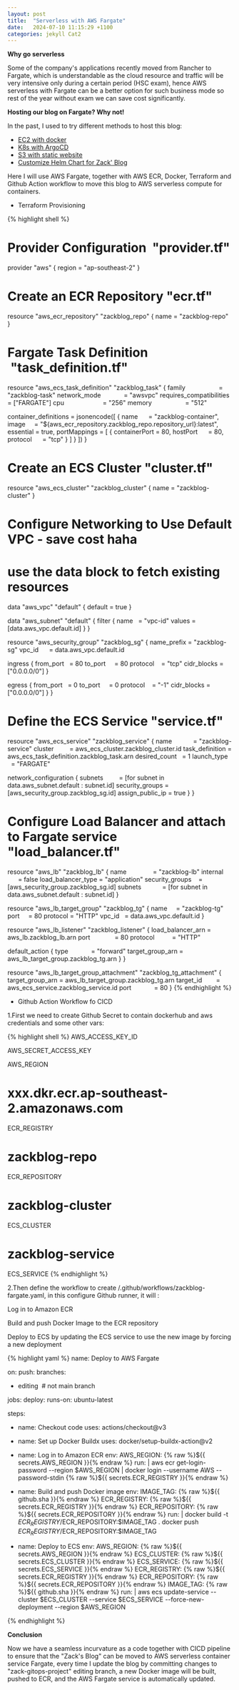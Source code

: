 ```yaml
---
layout: post
title:  "Serverless with AWS Fargate"
date:   2024-07-10 11:15:29 +1100
categories: jekyll Cat2
---
```


<b>Why go serverless</b>

Some of the company's applications recently moved from Rancher to Fargate, which is understandable as the cloud resource and traffic will be very intensive only during a certain period (HSC exam), hence AWS serverless with Fargate can be a better option for such business mode so rest of the year without exam we can save cost significantly. 

<b>Hosting our blog on Fargate? Why not!</b>

In the past, I used to try different methods to host this blog:

- [EC2 with docker](https://zackz.site/jekyll/cat2/2023/11/02/about-this-project.html)
- [K8s with ArgoCD](https://zackz.site/jekyll/cat2/2023/11/07/ArgoCD.html)
- [S3 with static website](https://zackz.site/jekyll/cat2/2024/04/30/serverless.html)
- [Customize Helm Chart for Zack' Blog](https://zackz.site/jekyll/cat2/2024/05/12/Helm.html)

Here I will use AWS Fargate, together with AWS ECR, Docker, Terraform and Github Action workflow to move this blog to AWS serverless compute for containers. 

- Terraform Provisioning

{% highlight shell %}

# Provider Configuration  "provider.tf"
provider "aws" {
 region = "ap-southeast-2"
}

# Create an ECR Repository "ecr.tf"
resource "aws_ecr_repository" "zackblog_repo" {
 name = "zackblog-repo"
}

# Fargate Task Definition  "task_definition.tf"
resource "aws_ecs_task_definition" "zackblog_task" {
 family                   = "zackblog-task"
 network_mode             = "awsvpc"
 requires_compatibilities = ["FARGATE"]
 cpu                      = "256"
 memory                   = "512"

 container_definitions = jsonencode([
 {
 name      = "zackblog-container",
 image     = "${aws_ecr_repository.zackblog_repo.repository_url}:latest",
 essential = true,
 portMappings = [
 {
 containerPort = 80,
 hostPort      = 80,
 protocol      = "tcp"
 }
 ]
 }
 ])
}

# Create an ECS Cluster "cluster.tf"
resource "aws_ecs_cluster" "zackblog_cluster" {
 name = "zackblog-cluster"
}

# Configure Networking to Use Default VPC - save cost haha
# use the data block to fetch existing resources
data "aws_vpc" "default" {
 default = true
}

data "aws_subnet" "default" {
 filter {
 name   = "vpc-id"
 values = [data.aws_vpc.default.id]
 }
}

resource "aws_security_group" "zackblog_sg" {
 name_prefix = "zackblog-sg"
 vpc_id      = data.aws_vpc.default.id

 ingress {
 from_port   = 80
 to_port     = 80
 protocol    = "tcp"
 cidr_blocks = ["0.0.0.0/0"]
 }

 egress {
 from_port   = 0
 to_port     = 0
 protocol    = "-1"
 cidr_blocks = ["0.0.0.0/0"]
 }
}

# Define the ECS Service "service.tf"
resource "aws_ecs_service" "zackblog_service" {
 name            = "zackblog-service"
 cluster         = aws_ecs_cluster.zackblog_cluster.id
 task_definition = aws_ecs_task_definition.zackblog_task.arn
 desired_count   = 1
 launch_type     = "FARGATE"

 network_configuration {
 subnets         = [for subnet in data.aws_subnet.default : subnet.id]
 security_groups = [aws_security_group.zackblog_sg.id]
 assign_public_ip = true
 }
}

# Configure Load Balancer and attach to Fargate service "load_balancer.tf"
resource "aws_lb" "zackblog_lb" {
 name               = "zackblog-lb"
 internal           = false
 load_balancer_type = "application"
 security_groups    = [aws_security_group.zackblog_sg.id]
 subnets            = [for subnet in data.aws_subnet.default : subnet.id]
}

resource "aws_lb_target_group" "zackblog_tg" {
 name     = "zackblog-tg"
 port     = 80
 protocol = "HTTP"
 vpc_id   = data.aws_vpc.default.id
}

resource "aws_lb_listener" "zackblog_listener" {
 load_balancer_arn = aws_lb.zackblog_lb.arn
 port              = 80
 protocol          = "HTTP"

 default_action {
 type             = "forward"
 target_group_arn = aws_lb_target_group.zackblog_tg.arn
 }
}

resource "aws_lb_target_group_attachment" "zackblog_tg_attachment" {
 target_group_arn = aws_lb_target_group.zackblog_tg.arn
 target_id        = aws_ecs_service.zackblog_service.id
 port             = 80
}
{% endhighlight %}

- Github Action Workflow fo CICD

1.First we need to create Github Secret to contain dockerhub and aws credentials and some other vars:

{% highlight shell %}
AWS_ACCESS_KEY_ID

AWS_SECRET_ACCESS_KEY

AWS_REGION

# xxx.dkr.ecr.ap-southeast-2.amazonaws.com
ECR_REGISTRY  

# zackblog-repo
ECR_REPOSITORY  

# zackblog-cluster
ECS_CLUSTER 

# zackblog-service
ECS_SERVICE 
{% endhighlight %}

2.Then define the workflow to create /.github/workflows/zackblog-fargate.yaml, in this configure Github runner, it will : 

Log in to Amazon ECR

Build and push Docker Image to the ECR repository

Deploy to ECS by updating the ECS service to use the new image by forcing a new deployment


{% highlight yaml %}
name: Deploy to AWS Fargate

on:
 push:
 branches:
 - editing  # not main branch

jobs:
 deploy:
 runs-on: ubuntu-latest

 steps:
 - name: Checkout code
 uses: actions/checkout@v3

 - name: Set up Docker Buildx
 uses: docker/setup-buildx-action@v2

 - name: Log in to Amazon ECR
 env:
 AWS_REGION: {% raw %}${{ secrets.AWS_REGION }}{% endraw %}
 run: |
 aws ecr get-login-password --region $AWS_REGION | docker login --username AWS --password-stdin {% raw %}${{ secrets.ECR_REGISTRY }}{% endraw %}

 - name: Build and push Docker image
 env:
 IMAGE_TAG: {% raw %}${{ github.sha }}{% endraw %}
 ECR_REGISTRY: {% raw %}${{ secrets.ECR_REGISTRY }}{% endraw %}
 ECR_REPOSITORY: {% raw %}${{ secrets.ECR_REPOSITORY }}{% endraw %}
 run: |
 docker build -t $ECR_REGISTRY/$ECR_REPOSITORY:$IMAGE_TAG .
 docker push $ECR_REGISTRY/$ECR_REPOSITORY:$IMAGE_TAG

 - name: Deploy to ECS
 env:
 AWS_REGION: {% raw %}${{ secrets.AWS_REGION }}{% endraw %}
 ECS_CLUSTER: {% raw %}${{ secrets.ECS_CLUSTER }}{% endraw %}
 ECS_SERVICE: {% raw %}${{ secrets.ECS_SERVICE }}{% endraw %}
 ECR_REGISTRY: {% raw %}${{ secrets.ECR_REGISTRY }}{% endraw %}
 ECR_REPOSITORY: {% raw %}${{ secrets.ECR_REPOSITORY }}{% endraw %}
 IMAGE_TAG: {% raw %}${{ github.sha }}{% endraw %}
 run: |
 aws ecs update-service --cluster $ECS_CLUSTER --service $ECS_SERVICE --force-new-deployment --region $AWS_REGION

{% endhighlight %}

<b> Conclusion</b>

Now we have a seamless incurvature as a code together with CICD pipeline to ensure that the "Zack's Blog" can be moved to AWS serverless container service Fargate, every time I update the blog by committing changes to "zack-gitops-project" editing branch, a new Docker image will be built, pushed to ECR, and the AWS Fargate service is automatically updated.  